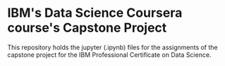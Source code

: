 # IBM's Data Science Coursera course's Capstone Project

This repository holds the jupyter (.ipynb) files for the assignments of the capstone project for the IBM Professional Certificate on Data Science.
